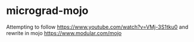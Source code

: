 # micrograd-mojo
Attempting to follow https://www.youtube.com/watch?v=VMj-3S1tku0 and rewrite in mojo https://www.modular.com/mojo
